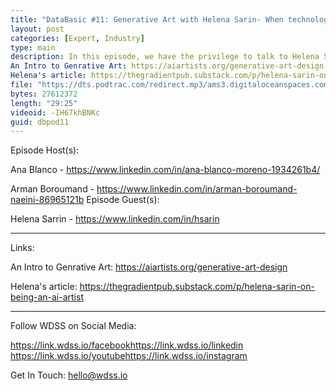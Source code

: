 ```yaml
---
title: "DataBasic #11: Generative Art with Helena Sarin- When technology and art collide"
layout: post
categories: [Expert, Industry]
type: main
description: In this episode, we have the privilege to talk to Helena Sarin, an engineer turned artist who uses machine learning to create her work. Helena's unique art has been exhibited all over the world; from Zurich, to Dubai, to Miami. In this interview we discuss her artistic process, the intersection of technology and art and society's misconceptions about generative art. Links:
An Intro to Genrative Art: https://aiartists.org/generative-art-design
Helena's article: https://thegradientpub.substack.com/p/helena-sarin-on-being-an-ai-artist
file: "https://dts.podtrac.com/redirect.mp3/ams3.digitaloceanspaces.com/podcast.wdss/databasic-e11.mp3"
bytes: 27612372
length: "29:25"
videoid: -IH67khBNKc
guid: dbpod11
---
```


Episode Host(s):        

Ana Blanco - https://www.linkedin.com/in/ana-blanco-moreno-1934261b4/

Arman Boroumand - https://www.linkedin.com/in/arman-boroumand-naeini-86965121b
Episode Guest(s):

Helena Sarrin - https://www.linkedin.com/in/hsarin

------------------

Links:

An Intro to Genrative Art: https://aiartists.org/generative-art-design

Helena's article: https://thegradientpub.substack.com/p/helena-sarin-on-being-an-ai-artist

------------------
        
Follow WDSS on Social Media:

https://link.wdss.io/facebook​
https://link.wdss.io/linkedin​
https://link.wdss.io/youtube​
https://link.wdss.io/instagram​
        
Get In Touch: hello@wdss.io
